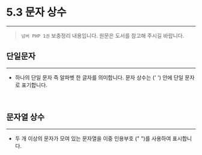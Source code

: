# 5.3 문자 상수 
---
> `넘버 PHP 1권` 보충정리 내용입니다. 원문은 도서를 참고해 주시길 바랍니다.

## 단일문자
---
* 하나의 단일 문자 즉 알파벳 한 글자를 의미합니다. 문자 상수는 (' ') 안에 단일 문자로 표기합니다. 
<br>

## 문자열 상수
---
* 두 개 이상의 문자가 모여 있는 문자열을 이중 인용부호 (" ")를 사용하여 표시합니다.

<br><br>